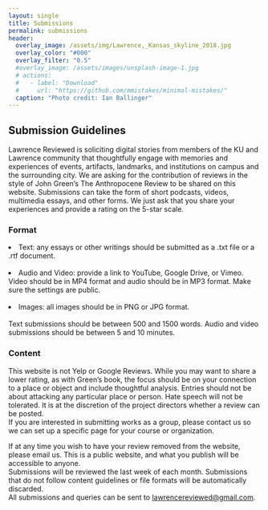 ```yaml
---
layout: single
title: Submissions
permalink: submissions
header:
  overlay_image: /assets/img/Lawrence,_Kansas_skyline_2018.jpg
  overlay_color: "#000"
  overlay_filter: "0.5"
  #overlay_image: /assets/images/unsplash-image-1.jpg
  # actions:
  #   - label: "Download"
  #     url: "https://github.com/mmistakes/minimal-mistakes/"
  caption: "Photo credit: Ian Ballinger"
---
```

<h2>Submission Guidelines</h2>

Lawrence Reviewed is soliciting digital stories from members of the KU and Lawrence community that thoughtfully engage with memories and experiences of events, artifacts, landmarks, and institutions on campus and the surrounding city. We are asking for the contribution of reviews in the style of John Green’s The Anthropocene Review to be shared on this website. Submissions can take the form of short podcasts, videos, multimedia essays, and other forms. We just ask that you share your experiences and provide a rating on the 5-star scale. 

<h3>Format</h3>

<li>Text: any essays or other writings should be submitted as a .txt file or a .rtf document.</li>
<br>
<li>Audio and Video: provide a link to YouTube, Google Drive, or Vimeo. Video should be in MP4 format and audio should be in MP3 format. Make sure the settings are public.</li>
<br>
<li>Images: all images should be in PNG or JPG format.</li>
<br>
Text submissions should be between 500 and 1500 words. Audio and video submissions should be between 5 and 10 minutes.

<h3>Content</h3>

This website is not Yelp or Google Reviews. While you may want to share a lower rating, as with Green’s book, the focus should be on your connection to a place or object and include thoughtful analysis. Entries should not be about attacking any particular place or person. Hate speech will not be tolerated. It is at the discretion of the project directors whether a review can be posted. 
<br>
If you are interested in submitting works as a group, please contact us so we can set up a specific page for your course or organization.

<Policies>  

If at any time you wish to have your review removed from the website, please email us. This is a public website, and what you publish will be accessible to anyone. 
<br>
Submissions will be reviewed the last week of each month. Submissions that do not follow content guidelines or file formats will be automatically discarded. 
<br>
All submissions and queries can be sent to lawrencereviewed@gmail.com.  